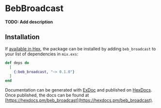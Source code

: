 # BebBroadcast

**TODO: Add description**

## Installation

If [available in Hex](https://hex.pm/docs/publish), the package can be installed
by adding `beb_broadcast` to your list of dependencies in `mix.exs`:

```elixir
def deps do
  [
    {:beb_broadcast, "~> 0.1.0"}
  ]
end
```

Documentation can be generated with [ExDoc](https://github.com/elixir-lang/ex_doc)
and published on [HexDocs](https://hexdocs.pm). Once published, the docs can
be found at [https://hexdocs.pm/beb_broadcast](https://hexdocs.pm/beb_broadcast).

